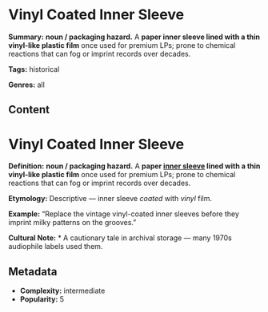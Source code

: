 # Vinyl Coated Inner Sleeve

**Summary:** **noun / packaging hazard.** A **paper inner sleeve lined with a thin vinyl-like plastic film** once used for premium LPs; prone to chemical reactions that can fog or imprint records over decades.

**Tags:** historical

**Genres:** all

## Content

# Vinyl Coated Inner Sleeve

**Definition:** **noun / packaging hazard.** A **paper [inner sleeve](../i/inner-sleeve.md) lined with a thin vinyl-like plastic film** once used for premium LPs; prone to chemical reactions that can fog or imprint records over decades.

**Etymology:** Descriptive — inner sleeve *coated* with *vinyl* film.

**Example:** “Replace the vintage vinyl-coated inner sleeves before they imprint milky patterns on the grooves.”

**Cultural Note:** * A cautionary tale in archival storage — many 1970s audiophile labels used them.

## Metadata

- **Complexity:** intermediate
- **Popularity:** 5
